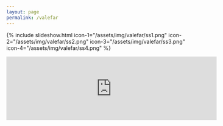 ```yaml
---
layout: page
permalink: /valefar
---
```

{% include slideshow.html icon-1="/assets/img/valefar/ss1.png" icon-2="/assets/img/valefar/ss2.png" icon-3="/assets/img/valefar/ss3.png" icon-4="/assets/img/valefar/ss4.png" %} 
<iframe frameborder="0" src="https://itch.io/embed/934968" width="552" height="167"><a href="https://emaleth.itch.io/valefar">Valefar by Emaleth</a></iframe>